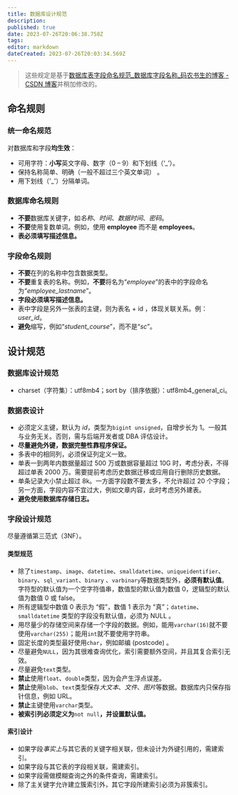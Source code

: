 ```yaml
---
title: 数据库设计规范
description: 
published: true
date: 2023-07-26T20:06:38.758Z
tags: 
editor: markdown
dateCreated: 2023-07-26T20:03:34.569Z
---
```


> 这些规定是基于[数据库表字段命名规范_数据库字段名称_码农书生的博客 - CSDN 博客](https://blog.csdn.net/lijinzhou2017/article/details/108533932)并稍加修改的。

## 命名规则

### 统一命名规范

对数据库和字段**均生效**：

- 可用字符：**小写**英文字母、数字（0 – 9）和下划线（‘_’）。
- 保持名称简单、明确（一般不超过三个英文单词） 。
- 用下划线（'_'）分隔单词。

### 数据库命名规则

- **不要**数据库关键字，如*名称*、*时间*、*数据时间*、*密码*。
- **不要**使用复数单词。例如，使用 **employee** 而不是 **employees**。
- **表必须填写描述信息。**

### 字段命名规则

- **不要**在列的名称中包含数据类型。
- **不要**重复表的名称。例如，**不要**将名为“*employee*”的表中的字段命名为“*employee_lastname*”。
- **字段必须填写描述信息。**
- 表中字段是另外一张表的主键，则为表名 + id ，体现关联关系。例：*user_id*。
- **避免**缩写，例如“*student_course*”，而不是“*sc*”。

## 设计规范

### 数据库设计规范

- charset（字符集）：utf8mb4；sort by（排序依据）：utf8mb4_general_ci。

### 数据表设计

- 必须定义主键，默认为 *id*，类型为`bigint unsigned`，自增步长为 1。一般其与业务无关。否则，需与后端开发者或 DBA 评估设计。
- **尽量避免外键，数据完整性靠程序保证。**
- 多表中的相同列，必须保证列定义一致。
- 单表一到两年内数据量超过 500 万或数据容量超过 10G 时，考虑分表，不得超过单表 2000 万。需要提前考虑历史数据迁移或应用自行删除历史数据。
- 单条记录大小禁止超过 8k。一方面字段数不要太多，不允许超过 20 个字段；另一方面，字段内容不宜过大，例如文章内容，此时考虑另外建表。
- **避免使用数据库存储日志。**

### 字段设计规范

尽量遵循第三范式（3NF）。

#### 类型规范

- 除了`timestamp`、`image`、`datetime`、`smalldatetime`、`uniqueidentifier`、`binary`、`sql_variant`、`binary` 、`varbinary`等数据类型外，**必须有默认值**。字符型的默认值为一个空字符值串，数值型的默认值为数值 0，逻辑型的默认值为数值 0 或 false。
- 所有逻辑型中数值 0 表示为 “假”，数值 1 表示为 “真”；`datetime`、`smalldatetime` 类型的字段没有默认值，必须为 NULL 。
- 用尽量少的存储空间来存储一个字段的数据。例如，能用`varchar(16)`就不要使用`varchar(255)`；能用`int`就不要使用字符串。
- 固定长度的类型最好使用`char`，例如邮编 (postcode) 。
- 尽量避免`NULL`，因为其很难查询优化，索引需要额外空间，并且其复合索引无效。
- 尽量避免`text`类型。
- **禁止**使用`float`、`double`类型，因为会产生浮点误差。
- **禁止**使用`blob`、`text`类型保存*大文本*、*文件*、*图片*等数据。数据库内只保存指针信息，例如 URL。
- **禁止**主键使用`varchar`类型。
- **被索引列必须定义为**`not null`**，并设置默认值。**

#### 索引设计

- 如果字段*事实上*与其它表的关键字相关联，但未设计为外键引用的，需建索引。
- 如果字段与其它表的字段相关联，需建索引。
- 如果字段需做模糊查询之外的条件查询，需建索引。
- 除了主关键字允许建立簇索引外，其它字段所建索引必须为非簇索引。